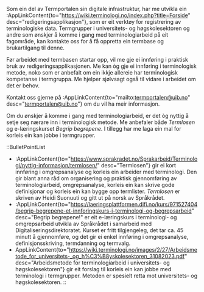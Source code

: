 Som ein del av Termportalen sin digitale infrastruktur, har me utvikla
ein :AppLinkContent{to="https://wiki.terminologi.no/index.php?title=Forside"
desc="redigeringsapplikasjon"}, som er eit verktøy for registrering av
terminologiske data. Termgrupper i universitets- og høgskolesektoren
og andre som ønskjer å komme i gang med terminologiarbeid på eit
fagområde, kan kontakte oss for å få oppretta ein termbase og
brukartilgang til denne.

Før arbeidet med termbasen startar opp, vil me gje ei innføring i
praktisk bruk av redigeringsapplikasjonen. Me kan òg gje ei innføring
i terminologisk metode, noko som er anbefalt om ein ikkje allereie har
terminologisk kompetanse i termgruppa. Me hjelper sjølvsagt også til
vidare i arbeidet om det er behov.

Kontakt oss gjerne på :AppLinkContent{to="mailto:termportalen@uib.no"
desc="termportalen@uib.no"} om du vil ha meir informasjon.

Om du ønskjer å komme i gang med terminologiarbeid, er det òg nyttig å
setje seg nærare inn i terminologisk metode. Me anbefaler både
*Termlosen* og e-læringskurset *Begrip begrepene*. I tillegg
har me laga ein mal for korleis ein kan jobbe i termgrupper.

::BulletPointList
- :AppLinkContent{to="https://www.sprakradet.no/Sprakarbeid/Terminologi/nyttig-informasjon/termlosen/"
                  desc="Termlosen"} gir ei kort innføring i
                  omgrepsanalyse og korleis ein arbeider med
                  terminologi. Den gir blant anna råd om organisering
                  og praktisk gjennomføring av terminologiarbeid,
                  omgrepsanalyse, korleis ein kan skrive gode
                  definisjonar og korleis ein kan bygge opp
                  termlister. *Termlosen* er skriven av Heidi
                  Suonuuti og gitt ut på norsk av Språkrådet.
- :AppLinkContent{to="https://laeringsplattformen.difi.no/kurs/971527404/begrip-begrepene-et-innforingskurs-i-terminologi-og-begrepsarbeid"
                  desc="Begrip begrepene!" er eit e-læringskurs i
                  terminologi- og omgrepsarbeid utvikla av Språkrådet
                  i samarbeid med Digitaliseringsdirektoratet. Kurset
                  er fritt tilgjengeleg, det tar ca. 45 minutt å
                  gjennomføre, og det gir ei enkel innføring i
                  omgrepsanalyse, definisjonsskriving, termdanning og
                  termvalg.
- AppLinkContent{to="https://wiki.terminologi.no/images/2/27/Arbeidsmetode_for_universitets-_og_h%C3%B8yskolesektoren_31082023.pdf"
                 desc="Arbeidsmetode for terminologiarbeid i
                 universitets- og høgskolesektoren"} gir eit forslag
                 til korleis ein kan jobbe med terminologi i
                 termgrupper. Metoden er spesielt retta mot
                 universitets- og høgskolesektoren.
::
                    
